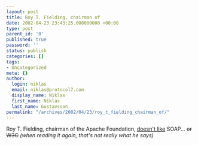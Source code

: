 ```yaml
---
layout: post
title: Roy T. Fielding, chairman of
date: 2002-04-23 23:43:25.000000000 +00:00
type: post
parent_id: '0'
published: true
password: ''
status: publish
categories: []
tags:
- Uncategorized
meta: {}
author:
  login: niklas
  email: niklas@protocol7.com
  display_name: Niklas
  first_name: Niklas
  last_name: Gustavsson
permalink: "/archives/2002/04/23/roy_t_fielding_chairman_of/"
---
```

Roy T. Fielding, chairman of the Apache Foundation, [doesn't like](http://lists.w3.org/Archives/Public/www-tag/2002Apr/0235.html) SOAP... <s>or W3C</s> _(when reading it again, that's not really what he says)_

